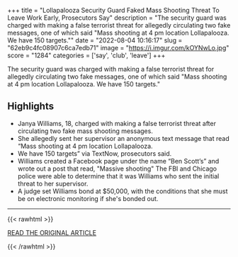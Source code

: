 +++
title = "Lollapalooza Security Guard Faked Mass Shooting Threat To Leave Work Early, Prosecutors Say"
description = "The security guard was charged with making a false terrorist threat for allegedly circulating two fake messages, one of which said \"Mass shooting at 4 pm location Lollapalooza. We have 150 targets.\""
date = "2022-08-04 10:16:17"
slug = "62eb9c4fc08907c6ca7edb71"
image = "https://i.imgur.com/kOYNwLo.jpg"
score = "1284"
categories = ['say', 'club', 'leave']
+++

The security guard was charged with making a false terrorist threat for allegedly circulating two fake messages, one of which said \"Mass shooting at 4 pm location Lollapalooza. We have 150 targets.\"

## Highlights

- Janya Williams, 18, charged with making a false terrorist threat after circulating two fake mass shooting messages.
- She allegedly sent her supervisor an anonymous text message that read “Mass shooting at 4 pm location Lollapalooza.
- We have 150 targets” via TextNow, prosecutors said.
- Williams created a Facebook page under the name “Ben Scott’s” and wrote out a post that read, "Massive shooting" The FBI and Chicago police were able to determine that it was Williams who sent the initial threat to her supervisor.
- A judge set Williams bond at $50,000, with the conditions that she must be on electronic monitoring if she's bonded out.

---

{{< rawhtml >}}
  <p class="article-category">
    <a target="_blank" href="https://blockclubchicago.org/2022/08/03/lollapalooza-security-guard-fakes-mass-shooting-threat-to-leave-work-early-prosecutors-say/">READ THE ORIGINAL ARTICLE</a>
  </p>
{{< /rawhtml >}}
